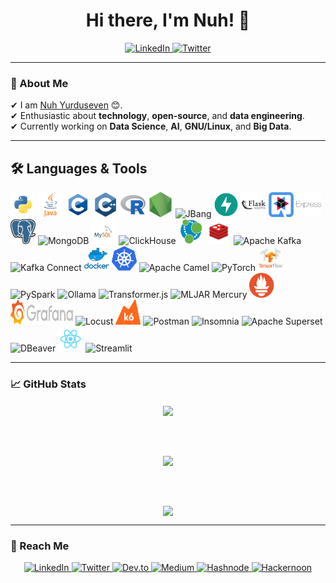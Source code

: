 <div align="center">
  <h1> Hi there, I'm Nuh! 👋</h1>
</div>

<p align="center">
  <a href="https://www.linkedin.com/in/nuh-yurduseven/"> <img src="https://img.shields.io/badge/LinkedIn-Nuh%20Yurduseven-blue?logo=linkedin&style=for-the-badge" alt="LinkedIn"> </a>
  <a href="https://www.twitter.com/noaahhtr/"> <img src="https://img.shields.io/badge/Twitter-%40nuhyurdev-blue?logo=twitter&style=for-the-badge" alt="Twitter"> </a>
</p>

---

### 🚀 About Me
✔ I am [Nuh Yurduseven](https://www.linkedin.com/in/nuh-yurduseven/) 😊. <br/>
✔ Enthusiastic about **technology**, **open-source**, and **data engineering**. <br/>
✔ Currently working on **Data Science**, **AI**, **GNU/Linux**, and **Big Data**. <br/>

---

## 🛠 Languages & Tools
<p align="left">
  <!-- Programming Languages -->
  <img src="https://raw.githubusercontent.com/github/explore/main/topics/python/python.png" alt="Python" width="40" height="40"/>
  <img src="https://raw.githubusercontent.com/github/explore/main/topics/java/java.png" alt="Java" width="40" height="40"/>
  <img src="https://raw.githubusercontent.com/github/explore/main/topics/c/c.png" alt="C" width="40" height="40"/>
  <img src="https://raw.githubusercontent.com/github/explore/main/topics/cpp/cpp.png" alt="C++" width="40" height="40"/>
  <img src="https://raw.githubusercontent.com/github/explore/main/topics/r/r.png" alt="R" width="40" height="40"/>
  <img src="https://raw.githubusercontent.com/github/explore/main/topics/nodejs/nodejs.png" alt="Node.js" width="40" height="40"/>
  <img src="https://avatars.githubusercontent.com/u/60074102?s=280&v=4" alt="JBang" width="40" height="40"/>

  <!-- Backend Frameworks & APIs -->
  <img src="https://raw.githubusercontent.com/github/explore/main/topics/fastapi/fastapi.png" alt="FastAPI" width="40" height="40"/>
  <img src="https://raw.githubusercontent.com/github/explore/main/topics/flask/flask.png" alt="Flask" width="40" height="40"/>
  <img src="https://raw.githubusercontent.com/github/explore/main/topics/quarkus/quarkus.png" alt="Quarkus" width="40" height="40"/>
  <img src="https://raw.githubusercontent.com/github/explore/main/topics/express/express.png" alt="Express.js" width="40" height="40"/>

  <!-- Databases & Data Streaming -->
  <img src="https://raw.githubusercontent.com/github/explore/main/topics/postgresql/postgresql.png" alt="PostgreSQL" width="40" height="40"/>
  <img src="https://img.icons8.com/color/48/000000/mongodb.png" alt="MongoDB" width="40" height="40"/>
  <img src="https://raw.githubusercontent.com/github/explore/main/topics/mysql/mysql.png" alt="MySQL" width="40" height="40"/>
  <img src="https://upload.wikimedia.org/wikipedia/commons/thumb/0/0e/Clickhouse.png/220px-Clickhouse.png" alt="ClickHouse" width="40" height="40"/>
  <img src="https://raw.githubusercontent.com/github/explore/main/topics/neo4j/neo4j.png" alt="Neo4j" width="40" height="40"/>
  <img src="https://raw.githubusercontent.com/github/explore/main/topics/redis/redis.png" alt="Redis" width="40" height="40"/>
  <img src="https://logosandtypes.com/wp-content/uploads/2020/07/kafka.png" alt="Apache Kafka" width="40" height="40"/>
  <img src="https://images.ctfassets.net/8vofjvai1hpv/4RH5zEhiCXylodE1ohCb69/0d8d934e7c15a5bd9fbfd75874e0d50d/Kafka_Connect1.png" alt="Kafka Connect" width="50" height="40"/>

  <!-- DevOps & Cloud Tools -->
  <img src="https://raw.githubusercontent.com/github/explore/main/topics/docker/docker.png" alt="Docker" width="40" height="40"/>
  <img src="https://raw.githubusercontent.com/github/explore/main/topics/kubernetes/kubernetes.png" alt="Kubernetes" width="40" height="40"/>
  <img src="https://encrypted-tbn0.gstatic.com/images?q=tbn:ANd9GcQcl4nb7bx7Jif1Nsup0Fdae7kzKFiXSto2uQ&s" alt="Apache Camel" width="40" height="40"/>

  <!-- Data Science & Machine Learning -->
  <img src="https://pytorch.org/assets/images/pytorch-logo.png" alt="PyTorch" width="40" height="40"/>
  <img src="https://raw.githubusercontent.com/github/explore/main/topics/tensorflow/tensorflow.png" alt="TensorFlow" width="40" height="40"/>
  <img src="https://img.icons8.com/color/48/apache-spark.png" alt="PySpark" width="40" height="40"/>
  <img src="https://ollama.com/public/ollama.png" alt="Ollama" width="40" height="40"/>
  <img src="https://huggingface.co/front/assets/huggingface_logo-noborder.svg" alt="Transformer.js" width="40" height="40"/>
  <img src="https://mljar.com/images/logo/logo_blue_white.svg" alt="MLJAR Mercury" width="40" height="40"/>

  <!-- Monitoring & Performance Testing -->
  <img src="https://github.com/prometheus/prometheus/raw/main/documentation/images/prometheus-logo.svg" alt="Prometheus" width="40" height="40"/>
  <img src="https://github.com/grafana/grafana/raw/main/docs/logo-horizontal-dark.png#gh-dark-mode-only" alt="Grafana" width="100" height="40"/>
  <img src="https://avatars.githubusercontent.com/u/2641063?s=200&v=4" alt="Locust" width="40" height="40"/>
  <img src="https://github.com/grafana/k6/raw/master/assets/logo.svg" alt="k6" width="40" height="40"/>

  <!-- API Testing -->
  <img src="https://avatars.githubusercontent.com/u/10251060?s=200&v=4" alt="Postman" width="40" height="40"/>
  <img src="https://img.shields.io/badge/Insomnia-purple
  "alt="Insomnia"/>

  <!-- Business Intelligence & Analytics -->
  <img src="https://superset.apache.org/img/superset-logo-horiz.svg" alt="Apache Superset" width="100" hight=""/>
  <img src="https://dbeaver.io/wp-content/uploads/2015/09/beaver-head.png" alt="DBeaver" width="40" height="40"/>

  <!-- Frontend & UI Development -->
  <img src="https://raw.githubusercontent.com/github/explore/main/topics/react/react.png" alt="React.js" width="40" height="40"/>
  <img src="https://streamlit.io/images/brand/streamlit-logo-primary-colormark-darktext.png" alt="Streamlit" width="100" height="40"/>
</p>

---

### 📈 GitHub Stats
<p align="center">
  
  <!-- GitHub Stats -->
  <a href="https://github.com/nuhyurdev">
    <img align="center" src="https://github-readme-stats.vercel.app/api?username=nuhyurdev&theme=vue-dark&show_icons=true&hide_border=true&count_private=true"/>
  </a>
  </p>

  <br/><br/> <!-- Add space between stats -->
  <p align="center">

  <!-- GitHub Streak Stats -->
  <a href="https://github.com/nuhyurdev">
    <img align="center" src="https://github-readme-streak-stats.herokuapp.com/?user=nuhyurdev&theme=vue-dark&hide_border=true"/>
  </a>
  </p>

  <br/><br/> <!-- Add space between stats -->

  <p align="center">
  <!-- Top Languages -->
  <a href="https://github.com/nuhyurdev">
    <img align="center" src="https://github-readme-stats.vercel.app/api/top-langs/?username=nuhyurdev&theme=vue-dark&show_icons=true&hide_border=true&layout=compact" />
  </a>
  </p>

---

### 💏 Reach Me
<p align="center">
  <a href="https://www.linkedin.com/in/nuh-yurduseven/"> <img src="https://cdn-icons-png.flaticon.com/512/174/174857.png" alt="LinkedIn" width="30px"/> </a>
  <a href="https://www.twitter.com/noaahhtr/"> <img src="https://cdn-icons-png.flaticon.com/512/124/124021.png" alt="Twitter" width="30px"/> </a>
  <a href="https://dev.to/noaahhh"> <img src="https://d2fltix0v2e0sb.cloudfront.net/dev-black.png" alt="Dev.to" width="30px"/> </a>
  <a href="https://nuh-yurduseven.medium.com"> <img src="https://cdn4.iconfinder.com/data/icons/social-media-2210/24/Medium-512.png" alt="Medium" width="30px"/> </a>
  <a href="https://nuhyurduseven.hashnode.dev"> <img src="https://cdn.hashnode.com/res/hashnode/image/upload/v1611902473383/CDyAuTy75.png?auto=compress" alt="Hashnode" width="30px"/> </a>
  <a href="https://hackernoon.com/u/noaahhh"> <img src="https://cdn.hackernoon.com/images/avatars/InxBRjRIs6M1kdhuWcyNHiiUrxm1.jpg" alt="Hackernoon" width="30px"/> </a>
</p>

